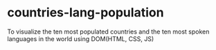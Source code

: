 # countries-lang-population
To visualize the ten most populated countries and the ten most spoken languages in the world using DOM(HTML, CSS, JS)
